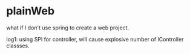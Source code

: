 # plainWeb
what if I don't use spring to create a web project. 

log1:
using SPI for controller, will cause explosive number of IController classses. 
